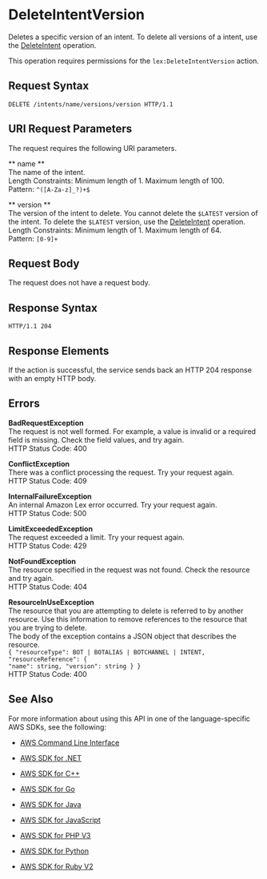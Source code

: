 # DeleteIntentVersion<a name="API_DeleteIntentVersion"></a>

Deletes a specific version of an intent\. To delete all versions of a intent, use the [DeleteIntent](API_DeleteIntent.md) operation\. 

This operation requires permissions for the `lex:DeleteIntentVersion` action\.

## Request Syntax<a name="API_DeleteIntentVersion_RequestSyntax"></a>

```
DELETE /intents/name/versions/version HTTP/1.1
```

## URI Request Parameters<a name="API_DeleteIntentVersion_RequestParameters"></a>

The request requires the following URI parameters\.

 ** name **   
The name of the intent\.  
Length Constraints: Minimum length of 1\. Maximum length of 100\.  
Pattern: `^([A-Za-z]_?)+$` 

 ** version **   
The version of the intent to delete\. You cannot delete the `$LATEST` version of the intent\. To delete the `$LATEST` version, use the [DeleteIntent](API_DeleteIntent.md) operation\.  
Length Constraints: Minimum length of 1\. Maximum length of 64\.  
Pattern: `[0-9]+` 

## Request Body<a name="API_DeleteIntentVersion_RequestBody"></a>

The request does not have a request body\.

## Response Syntax<a name="API_DeleteIntentVersion_ResponseSyntax"></a>

```
HTTP/1.1 204
```

## Response Elements<a name="API_DeleteIntentVersion_ResponseElements"></a>

If the action is successful, the service sends back an HTTP 204 response with an empty HTTP body\.

## Errors<a name="API_DeleteIntentVersion_Errors"></a>

 **BadRequestException**   
The request is not well formed\. For example, a value is invalid or a required field is missing\. Check the field values, and try again\.  
HTTP Status Code: 400

 **ConflictException**   
 There was a conflict processing the request\. Try your request again\.   
HTTP Status Code: 409

 **InternalFailureException**   
An internal Amazon Lex error occurred\. Try your request again\.  
HTTP Status Code: 500

 **LimitExceededException**   
The request exceeded a limit\. Try your request again\.  
HTTP Status Code: 429

 **NotFoundException**   
The resource specified in the request was not found\. Check the resource and try again\.  
HTTP Status Code: 404

 **ResourceInUseException**   
The resource that you are attempting to delete is referred to by another resource\. Use this information to remove references to the resource that you are trying to delete\.  
The body of the exception contains a JSON object that describes the resource\.  
 `{ "resourceType": BOT | BOTALIAS | BOTCHANNEL | INTENT,`   
 `"resourceReference": {`   
 `"name": string, "version": string } }`   
HTTP Status Code: 400

## See Also<a name="API_DeleteIntentVersion_SeeAlso"></a>

For more information about using this API in one of the language\-specific AWS SDKs, see the following:

+  [AWS Command Line Interface](http://docs.aws.amazon.com/goto/aws-cli/lex-models-2017-04-19/DeleteIntentVersion) 

+  [AWS SDK for \.NET](http://docs.aws.amazon.com/goto/DotNetSDKV3/lex-models-2017-04-19/DeleteIntentVersion) 

+  [AWS SDK for C\+\+](http://docs.aws.amazon.com/goto/SdkForCpp/lex-models-2017-04-19/DeleteIntentVersion) 

+  [AWS SDK for Go](http://docs.aws.amazon.com/goto/SdkForGoV1/lex-models-2017-04-19/DeleteIntentVersion) 

+  [AWS SDK for Java](http://docs.aws.amazon.com/goto/SdkForJava/lex-models-2017-04-19/DeleteIntentVersion) 

+  [AWS SDK for JavaScript](http://docs.aws.amazon.com/goto/AWSJavaScriptSDK/lex-models-2017-04-19/DeleteIntentVersion) 

+  [AWS SDK for PHP V3](http://docs.aws.amazon.com/goto/SdkForPHPV3/lex-models-2017-04-19/DeleteIntentVersion) 

+  [AWS SDK for Python](http://docs.aws.amazon.com/goto/boto3/lex-models-2017-04-19/DeleteIntentVersion) 

+  [AWS SDK for Ruby V2](http://docs.aws.amazon.com/goto/SdkForRubyV2/lex-models-2017-04-19/DeleteIntentVersion) 
